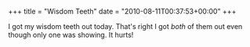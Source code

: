 +++
title = "Wisdom Teeth"
date = "2010-08-11T00:37:53+00:00"
+++

I got my wisdom teeth out today.  That's right I got <em>both</em> of them out even though only one was showing.  It hurts!
			